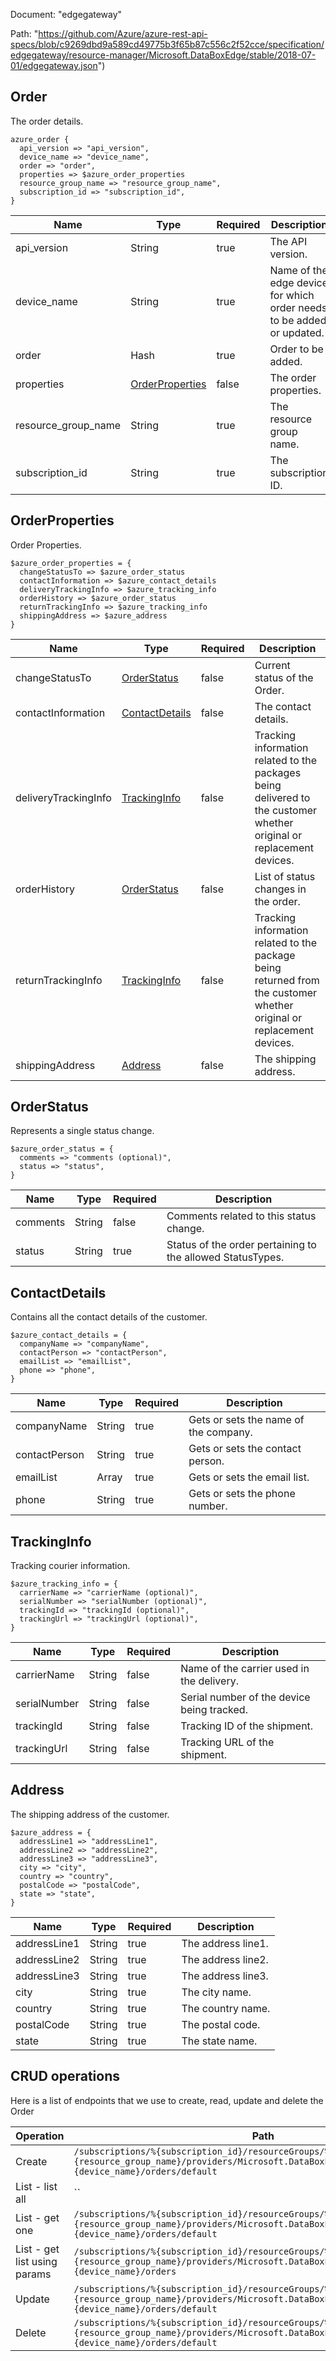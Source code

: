 Document: "edgegateway"


Path: "https://github.com/Azure/azure-rest-api-specs/blob/c9269dbd9a589cd49775b3f65b87c556c2f52cce/specification/edgegateway/resource-manager/Microsoft.DataBoxEdge/stable/2018-07-01/edgegateway.json")

## Order

The order details.

```puppet
azure_order {
  api_version => "api_version",
  device_name => "device_name",
  order => "order",
  properties => $azure_order_properties
  resource_group_name => "resource_group_name",
  subscription_id => "subscription_id",
}
```

| Name        | Type           | Required       | Description       |
| ------------- | ------------- | ------------- | ------------- |
|api_version | String | true | The API version. |
|device_name | String | true | Name of the edge device for which order needs to be added or updated. |
|order | Hash | true | Order to be added. |
|properties | [OrderProperties](#orderproperties) | false | The order properties. |
|resource_group_name | String | true | The resource group name. |
|subscription_id | String | true | The subscription ID. |
        
## OrderProperties

Order Properties.

```puppet
$azure_order_properties = {
  changeStatusTo => $azure_order_status
  contactInformation => $azure_contact_details
  deliveryTrackingInfo => $azure_tracking_info
  orderHistory => $azure_order_status
  returnTrackingInfo => $azure_tracking_info
  shippingAddress => $azure_address
}
```

| Name        | Type           | Required       | Description       |
| ------------- | ------------- | ------------- | ------------- |
|changeStatusTo | [OrderStatus](#orderstatus) | false | Current status of the Order. |
|contactInformation | [ContactDetails](#contactdetails) | false | The contact details. |
|deliveryTrackingInfo | [TrackingInfo](#trackinginfo) | false | Tracking information related to the packages being delivered to the customer whether original or replacement devices. |
|orderHistory | [OrderStatus](#orderstatus) | false | List of status changes in the order. |
|returnTrackingInfo | [TrackingInfo](#trackinginfo) | false | Tracking information related to the package being returned from the customer whether original or replacement devices. |
|shippingAddress | [Address](#address) | false | The shipping address. |
        
## OrderStatus

Represents a single status change.

```puppet
$azure_order_status = {
  comments => "comments (optional)",
  status => "status",
}
```

| Name        | Type           | Required       | Description       |
| ------------- | ------------- | ------------- | ------------- |
|comments | String | false | Comments related to this status change. |
|status | String | true | Status of the order pertaining to the allowed StatusTypes. |
        
## ContactDetails

Contains all the contact details of the customer.

```puppet
$azure_contact_details = {
  companyName => "companyName",
  contactPerson => "contactPerson",
  emailList => "emailList",
  phone => "phone",
}
```

| Name        | Type           | Required       | Description       |
| ------------- | ------------- | ------------- | ------------- |
|companyName | String | true | Gets or sets the name of the company. |
|contactPerson | String | true | Gets or sets the contact person. |
|emailList | Array | true | Gets or sets the email list. |
|phone | String | true | Gets or sets the phone number. |
        
## TrackingInfo

Tracking courier information.

```puppet
$azure_tracking_info = {
  carrierName => "carrierName (optional)",
  serialNumber => "serialNumber (optional)",
  trackingId => "trackingId (optional)",
  trackingUrl => "trackingUrl (optional)",
}
```

| Name        | Type           | Required       | Description       |
| ------------- | ------------- | ------------- | ------------- |
|carrierName | String | false | Name of the carrier used in the delivery. |
|serialNumber | String | false | Serial number of the device being tracked. |
|trackingId | String | false | Tracking ID of the shipment. |
|trackingUrl | String | false | Tracking URL of the shipment. |
        
        
        
## Address

The shipping address of the customer.

```puppet
$azure_address = {
  addressLine1 => "addressLine1",
  addressLine2 => "addressLine2",
  addressLine3 => "addressLine3",
  city => "city",
  country => "country",
  postalCode => "postalCode",
  state => "state",
}
```

| Name        | Type           | Required       | Description       |
| ------------- | ------------- | ------------- | ------------- |
|addressLine1 | String | true | The address line1. |
|addressLine2 | String | true | The address line2. |
|addressLine3 | String | true | The address line3. |
|city | String | true | The city name. |
|country | String | true | The country name. |
|postalCode | String | true | The postal code. |
|state | String | true | The state name. |



## CRUD operations

Here is a list of endpoints that we use to create, read, update and delete the Order

| Operation | Path | Verb | Description | OperationID |
| ------------- | ------------- | ------------- | ------------- | ------------- |
|Create|`/subscriptions/%{subscription_id}/resourceGroups/%{resource_group_name}/providers/Microsoft.DataBoxEdge/dataBoxEdgeDevices/%{device_name}/orders/default`|Put||Orders_CreateOrUpdate|
|List - list all|``||||
|List - get one|`/subscriptions/%{subscription_id}/resourceGroups/%{resource_group_name}/providers/Microsoft.DataBoxEdge/dataBoxEdgeDevices/%{device_name}/orders/default`|Get||Orders_Get|
|List - get list using params|`/subscriptions/%{subscription_id}/resourceGroups/%{resource_group_name}/providers/Microsoft.DataBoxEdge/dataBoxEdgeDevices/%{device_name}/orders`|Get||Orders_ListByDataBoxEdgeDevice|
|Update|`/subscriptions/%{subscription_id}/resourceGroups/%{resource_group_name}/providers/Microsoft.DataBoxEdge/dataBoxEdgeDevices/%{device_name}/orders/default`|Put||Orders_CreateOrUpdate|
|Delete|`/subscriptions/%{subscription_id}/resourceGroups/%{resource_group_name}/providers/Microsoft.DataBoxEdge/dataBoxEdgeDevices/%{device_name}/orders/default`|Delete||Orders_Delete|
